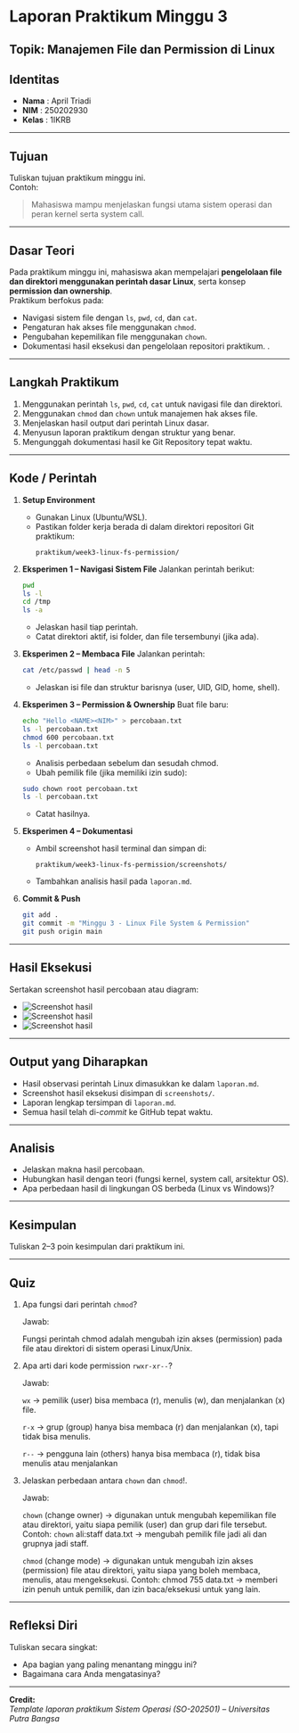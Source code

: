 
# Laporan Praktikum Minggu 3
Topik: Manajemen File dan Permission di Linux
---

## Identitas
- **Nama**  : April Triadi  
- **NIM**   : 250202930  
- **Kelas** : 1IKRB

---

## Tujuan
Tuliskan tujuan praktikum minggu ini.  
Contoh:  
> Mahasiswa mampu menjelaskan fungsi utama sistem operasi dan peran kernel serta system call.

---

## Dasar Teori
Pada praktikum minggu ini, mahasiswa akan mempelajari **pengelolaan file dan direktori menggunakan perintah dasar Linux**, serta konsep **permission dan ownership**.  
Praktikum berfokus pada:
- Navigasi sistem file dengan `ls`, `pwd`, `cd`, dan `cat`.
- Pengaturan hak akses file menggunakan `chmod`.
- Pengubahan kepemilikan file menggunakan `chown`.
- Dokumentasi hasil eksekusi dan pengelolaan repositori praktikum.
.

---

## Langkah Praktikum
1. Menggunakan perintah `ls`, `pwd`, `cd`, `cat` untuk navigasi file dan direktori.
2. Menggunakan `chmod` dan `chown` untuk manajemen hak akses file.
3. Menjelaskan hasil output dari perintah Linux dasar.
4. Menyusun laporan praktikum dengan struktur yang benar.
5. Mengunggah dokumentasi hasil ke Git Repository tepat waktu.

---

## Kode / Perintah
1. **Setup Environment**
   - Gunakan Linux (Ubuntu/WSL).
   - Pastikan folder kerja berada di dalam direktori repositori Git praktikum:
     ```
     praktikum/week3-linux-fs-permission/
     ```

2. **Eksperimen 1 – Navigasi Sistem File**
   Jalankan perintah berikut:
   ```bash
   pwd
   ls -l
   cd /tmp
   ls -a
   ```
   - Jelaskan hasil tiap perintah.
   - Catat direktori aktif, isi folder, dan file tersembunyi (jika ada).

3. **Eksperimen 2 – Membaca File**
   Jalankan perintah:
   ```bash
   cat /etc/passwd | head -n 5
   ```
   - Jelaskan isi file dan struktur barisnya (user, UID, GID, home, shell).

4. **Eksperimen 3 – Permission & Ownership**
   Buat file baru:
   ```bash
   echo "Hello <NAME><NIM>" > percobaan.txt
   ls -l percobaan.txt
   chmod 600 percobaan.txt
   ls -l percobaan.txt
   ```
   - Analisis perbedaan sebelum dan sesudah chmod.  
   - Ubah pemilik file (jika memiliki izin sudo):
   ```bash
   sudo chown root percobaan.txt
   ls -l percobaan.txt
   ```
   - Catat hasilnya.

5. **Eksperimen 4 – Dokumentasi**
   - Ambil screenshot hasil terminal dan simpan di:
     ```
     praktikum/week3-linux-fs-permission/screenshots/
     ```
   - Tambahkan analisis hasil pada `laporan.md`.

6. **Commit & Push**
   ```bash
   git add .
   git commit -m "Minggu 3 - Linux File System & Permission"
   git push origin main

---

## Hasil Eksekusi
Sertakan screenshot hasil percobaan atau diagram:
- ![Screenshot hasil](screenshots/Week3.1.png)
- ![Screenshot hasil](screenshots/Week3.2.png)
- ![Screenshot hasil](screenshots/Week3.3.png)

---

## Output yang Diharapkan
- Hasil observasi perintah Linux dimasukkan ke dalam `laporan.md`.  
- Screenshot hasil eksekusi disimpan di `screenshots/`.  
- Laporan lengkap tersimpan di `laporan.md`.  
- Semua hasil telah di-*commit* ke GitHub tepat waktu.
  
---

## Analisis
- Jelaskan makna hasil percobaan.  
- Hubungkan hasil dengan teori (fungsi kernel, system call, arsitektur OS).  
- Apa perbedaan hasil di lingkungan OS berbeda (Linux vs Windows)?  

---

## Kesimpulan
Tuliskan 2–3 poin kesimpulan dari praktikum ini.

---

## Quiz
1. Apa fungsi dari perintah `chmod`?

   Jawab:

   Fungsi perintah chmod adalah mengubah izin akses (permission) pada file atau direktori di sistem operasi Linux/Unix.

3. Apa arti dari kode permission `rwxr-xr--`?

   Jawab:

   `wx` → pemilik (user) bisa membaca (r), menulis (w), dan menjalankan (x) file.

   `r-x` → grup (group) hanya bisa membaca (r) dan menjalankan (x), tapi tidak bisa menulis.

   `r--` → pengguna lain (others) hanya bisa membaca (r), tidak bisa menulis atau menjalankan
   
5. Jelaskan perbedaan antara `chown` dan `chmod`!.
    
   Jawab:

   `chown` (change owner) → digunakan untuk mengubah kepemilikan file atau direktori, yaitu siapa pemilik (user) dan        grup dari file tersebut.
   Contoh:
   `chown` ali:staff data.txt → mengubah pemilik file jadi ali dan grupnya jadi staff.

   `chmod` (change mode) → digunakan untuk mengubah izin akses (permission) file atau direktori, yaitu siapa yang boleh      membaca, menulis, atau mengeksekusi.
   Contoh:
   chmod 755 data.txt → memberi izin penuh untuk pemilik, dan izin baca/eksekusi untuk yang lain.

   
---

## Refleksi Diri
Tuliskan secara singkat:
- Apa bagian yang paling menantang minggu ini?  
- Bagaimana cara Anda mengatasinya?  

---

**Credit:**  
_Template laporan praktikum Sistem Operasi (SO-202501) – Universitas Putra Bangsa_
